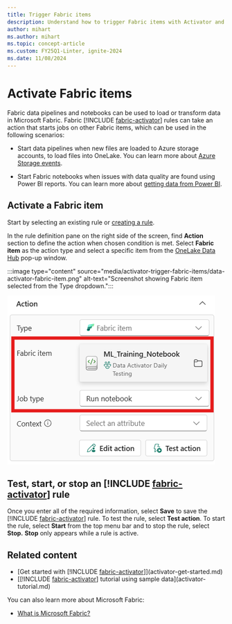 ```yaml
---
title: Trigger Fabric items
description: Understand how to trigger Fabric items with Activator and automate data loading and transformation processes.
author: mihart
ms.author: mihart
ms.topic: concept-article
ms.custom: FY25Q1-Linter, ignite-2024
ms.date: 11/08/2024
---
```


# Activate Fabric items

Fabric data pipelines and notebooks can be used to load or transform data in Microsoft Fabric. Fabric [!INCLUDE [fabric-activator](../includes/fabric-activator.md)] rules can take an action that starts jobs on other Fabric items, which can be used in the following scenarios:

* Start data pipelines when new files are loaded to Azure storage accounts, to load files into OneLake. You can learn more about [Azure Storage events](/azure/storage/blobs/storage-blob-event-overview).

* Start Fabric notebooks when issues with data quality are found using Power BI reports. You can learn more about [getting data from Power BI](activator-get-data-power-bi.md).

## Activate a Fabric item

Start by selecting an existing rule or [creating a rule](activator-create-activators.md).

In the rule definition pane on the right side of the screen, find **Action** section to define the action when chosen condition is met. Select **Fabric item** as the action type and select a specific item from the [OneLake Data Hub](/fabric/get-started/onelake-data-hub) pop-up window.

:::image type="content" source="media/activator-trigger-fabric-items/data-activator-fabric-item.png" alt-text="Screenshot showing Fabric item selected from the Type dropdown.":::

![Screenshot showing Activator Action card with a notebook being selected.](media/activator-trigger-fabric-items/data-activator-fabric-item-select-item.png)

## Test, start, or stop an [!INCLUDE [fabric-activator](../includes/fabric-activator.md)] rule

Once you enter all of the required information, select **Save** to save the [!INCLUDE [fabric-activator](../includes/fabric-activator.md)] rule. To test the rule, select **Test action**. To start the rule, select **Start** from the top menu bar and to stop the rule, select **Stop.** **Stop** only appears while a rule is active.  

## Related content

* [Get started with [!INCLUDE [fabric-activator](../includes/fabric-activator.md)]](activator-get-started.md)
* [[!INCLUDE [fabric-activator](../includes/fabric-activator.md)] tutorial using sample data](activator-tutorial.md)

You can also learn more about Microsoft Fabric:

* [What is Microsoft Fabric?](../../get-started/microsoft-fabric-overview.md)
